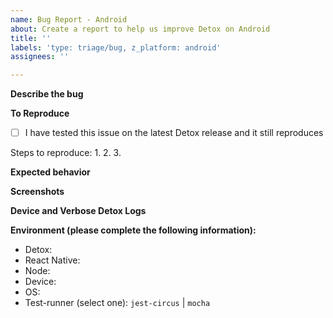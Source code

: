 ```yaml
---
name: Bug Report - Android
about: Create a report to help us improve Detox on Android
title: ''
labels: 'type: triage/bug, z_platform: android'
assignees: ''

---
```


**Describe the bug**
<!-- A clear and concise description of what the bug is. -->

**To Reproduce**

- [ ] I have tested this issue on the latest Detox release and it still reproduces

<!--
Provide the steps necessary to reproduce the issue. If you are seeing a regression, try to provide the last known version where the issue did not reproduce.
-->

Steps to reproduce:
1. 
2. 
3. 

<!--
If possible, please provide a small demo project that reproduces the issue, or attach a video with the reproduction - this would be very appreciated.
-->

**Expected behavior**
<!-- A clear and concise description of what you think should happen. -->

**Screenshots**
<!-- If applicable, add screenshots to help explain your problem. -->

**Device and Verbose Detox Logs**
<!--
IMPORTANT: We will not be able to help out or provide proper analysis without these!
Provide the device and verbose Detox logs so we can understand what happened.
*Detox* logs can be obtained by passing the `loglevel` param: `detox test --loglevel trace`.
*Device* logs can be retrieved from the device manually using `adb logcat`, or if recorded using the `--record-logs all` - the artifacts under the `<project>/artifacts/` folder.
-->

**Environment (please complete the following information):**
 - Detox:
 - React Native:
 - Node:
 - Device:
 - OS: 
 - Test-runner (select one): `jest-circus` | `mocha`

<!-- Note: Test-runner is set in Detox.test-runner in your package.json -->
